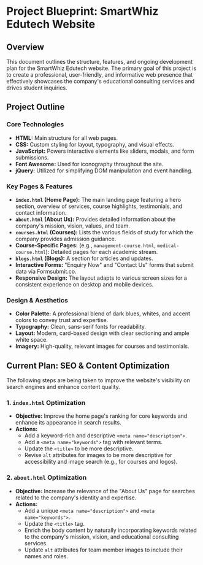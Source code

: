 # Project Blueprint: SmartWhiz Edutech Website

## Overview

This document outlines the structure, features, and ongoing development plan for the SmartWhiz Edutech website. The primary goal of this project is to create a professional, user-friendly, and informative web presence that effectively showcases the company's educational consulting services and drives student inquiries.

## Project Outline

### Core Technologies
*   **HTML:** Main structure for all web pages.
*   **CSS:** Custom styling for layout, typography, and visual effects.
*   **JavaScript:** Powers interactive elements like sliders, modals, and form submissions.
*   **Font Awesome:** Used for iconography throughout the site.
*   **jQuery:** Utilized for simplifying DOM manipulation and event handling.

### Key Pages & Features
*   **`index.html` (Home Page):** The main landing page featuring a hero section, overview of services, course highlights, testimonials, and contact information.
*   **`about.html` (About Us):** Provides detailed information about the company's mission, vision, values, and team.
*   **`courses.html` (Courses):** Lists the various fields of study for which the company provides admission guidance.
*   **Course-Specific Pages:** (e.g., `management-course.html`, `medical-course.html`): Detailed pages for each academic stream.
*   **`blogs.html` (Blogs):** A section for articles and updates.
*   **Interactive Forms:** "Enquiry Now" and "Contact Us" forms that submit data via Formsubmit.co.
*   **Responsive Design:** The layout adapts to various screen sizes for a consistent experience on desktop and mobile devices.

### Design & Aesthetics
*   **Color Palette:** A professional blend of dark blues, whites, and accent colors to convey trust and expertise.
*   **Typography:** Clean, sans-serif fonts for readability.
*   **Layout:** Modern, card-based design with clear sectioning and ample white space.
*   **Imagery:** High-quality, relevant images for courses and testimonials.

## Current Plan: SEO & Content Optimization

The following steps are being taken to improve the website's visibility on search engines and enhance content quality.

### 1. **`index.html` Optimization**
*   **Objective:** Improve the home page's ranking for core keywords and enhance its appearance in search results.
*   **Actions:**
    *   Add a keyword-rich and descriptive `<meta name="description">`.
    *   Add a `<meta name="keywords">` tag with relevant terms.
    *   Update the `<title>` to be more descriptive.
    *   Revise `alt` attributes for images to be more descriptive for accessibility and image search (e.g., for courses and logos).

### 2. **`about.html` Optimization**
*   **Objective:** Increase the relevance of the "About Us" page for searches related to the company's identity and expertise.
*   **Actions:**
    *   Add a unique `<meta name="description">` and `<meta name="keywords">`.
    *   Update the `<title>` tag.
    *   Enrich the body content by naturally incorporating keywords related to the company's mission, vision, and educational consulting services.
    *   Update `alt` attributes for team member images to include their names and roles.
